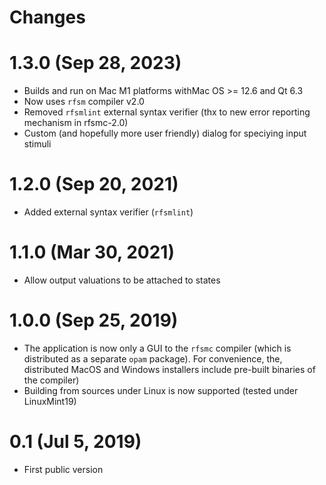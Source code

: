 # Changes

# 1.3.0 (Sep 28, 2023)

* Builds and run on Mac M1 platforms withMac OS >= 12.6 and Qt 6.3
* Now uses `rfsm` compiler v2.0
* Removed `rfsmlint` external syntax verifier (thx to new error reporting mechanism in rfsmc-2.0)
* Custom (and hopefully more user friendly) dialog for speciying input stimuli

# 1.2.0 (Sep 20, 2021)

* Added external syntax verifier (`rfsmlint`) 

# 1.1.0 (Mar 30, 2021)

* Allow output valuations to be attached to states 

# 1.0.0 (Sep 25, 2019)
* The application is now only a GUI to the `rfsmc` compiler (which is distributed as a separate
  `opam` package). For convenience, the, distributed MacOS and Windows
  installers include pre-built binaries of the compiler)
* Building from sources under Linux is now supported (tested under LinuxMint19)

# 0.1 (Jul 5, 2019)
* First public version
